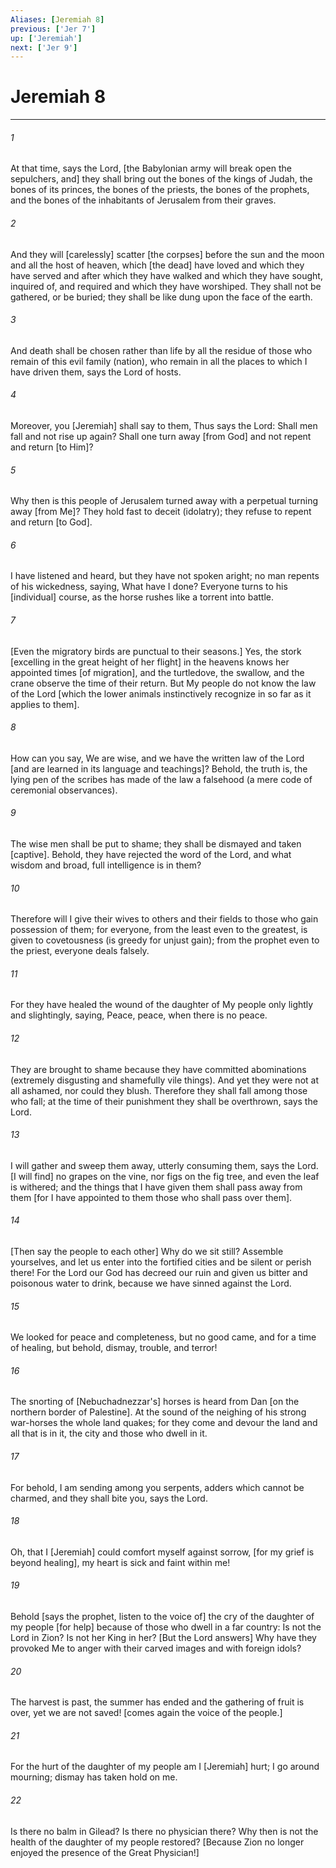 ```yaml
---
Aliases: [Jeremiah 8]
previous: ['Jer 7']
up: ['Jeremiah']
next: ['Jer 9']
---
```

# Jeremiah 8

***


###### 1 


At that time, says the Lord, [the Babylonian army will break open the sepulchers, and] they shall bring out the bones of the kings of Judah, the bones of its princes, the bones of the priests, the bones of the prophets, and the bones of the inhabitants of Jerusalem from their graves. 


###### 2 


And they will [carelessly] scatter [the corpses] before the sun and the moon and all the host of heaven, which [the dead] have loved and which they have served and after which they have walked and which they have sought, inquired of, and required and which they have worshiped. They shall not be gathered, or be buried; they shall be like dung upon the face of the earth. 


###### 3 


And death shall be chosen rather than life by all the residue of those who remain of this evil family (nation), who remain in all the places to which I have driven them, says the Lord of hosts. 


###### 4 


Moreover, you [Jeremiah] shall say to them, Thus says the Lord: Shall men fall and not rise up again? Shall one turn away [from God] and not repent and return [to Him]? 


###### 5 


Why then is this people of Jerusalem turned away with a perpetual turning away [from Me]? They hold fast to deceit (idolatry); they refuse to repent and return [to God]. 


###### 6 


I have listened and heard, but they have not spoken aright; no man repents of his wickedness, saying, What have I done? Everyone turns to his [individual] course, as the horse rushes like a torrent into battle. 


###### 7 


[Even the migratory birds are punctual to their seasons.] Yes, the stork [excelling in the great height of her flight] in the heavens knows her appointed times [of migration], and the turtledove, the swallow, and the crane observe the time of their return. But My people do not know the law of the Lord [which the lower animals instinctively recognize in so far as it applies to them]. 


###### 8 


How can you say, We are wise, and we have the written law of the Lord [and are learned in its language and teachings]? Behold, the truth is, the lying pen of the scribes has made of the law a falsehood (a mere code of ceremonial observances). 


###### 9 


The wise men shall be put to shame; they shall be dismayed and taken [captive]. Behold, they have rejected the word of the Lord, and what wisdom and broad, full intelligence is in them? 


###### 10 


Therefore will I give their wives to others and their fields to those who gain possession of them; for everyone, from the least even to the greatest, is given to covetousness (is greedy for unjust gain); from the prophet even to the priest, everyone deals falsely. 


###### 11 


For they have healed the wound of the daughter of My people only lightly and slightingly, saying, Peace, peace, when there is no peace. 


###### 12 


They are brought to shame because they have committed abominations (extremely disgusting and shamefully vile things). And yet they were not at all ashamed, nor could they blush. Therefore they shall fall among those who fall; at the time of their punishment they shall be overthrown, says the Lord. 


###### 13 


I will gather and sweep them away, utterly consuming them, says the Lord. [I will find] no grapes on the vine, nor figs on the fig tree, and even the leaf is withered; and the things that I have given them shall pass away from them [for I have appointed to them those who shall pass over them]. 


###### 14 


[Then say the people to each other] Why do we sit still? Assemble yourselves, and let us enter into the fortified cities and be silent or perish there! For the Lord our God has decreed our ruin and given us bitter and poisonous water to drink, because we have sinned against the Lord. 


###### 15 


We looked for peace and completeness, but no good came, and for a time of healing, but behold, dismay, trouble, and terror! 


###### 16 


The snorting of [Nebuchadnezzar's] horses is heard from Dan [on the northern border of Palestine]. At the sound of the neighing of his strong war-horses the whole land quakes; for they come and devour the land and all that is in it, the city and those who dwell in it. 


###### 17 


For behold, I am sending among you serpents, adders which cannot be charmed, and they shall bite you, says the Lord. 


###### 18 


Oh, that I [Jeremiah] could comfort myself against sorrow, [for my grief is beyond healing], my heart is sick and faint within me! 


###### 19 


Behold [says the prophet, listen to the voice of] the cry of the daughter of my people [for help] because of those who dwell in a far country: Is not the Lord in Zion? Is not her King in her? [But the Lord answers] Why have they provoked Me to anger with their carved images and with foreign idols? 


###### 20 


The harvest is past, the summer has ended and the gathering of fruit is over, yet we are not saved! [comes again the voice of the people.] 


###### 21 


For the hurt of the daughter of my people am I [Jeremiah] hurt; I go around mourning; dismay has taken hold on me. 


###### 22 


Is there no balm in Gilead? Is there no physician there? Why then is not the health of the daughter of my people restored? [Because Zion no longer enjoyed the presence of the Great Physician!]

